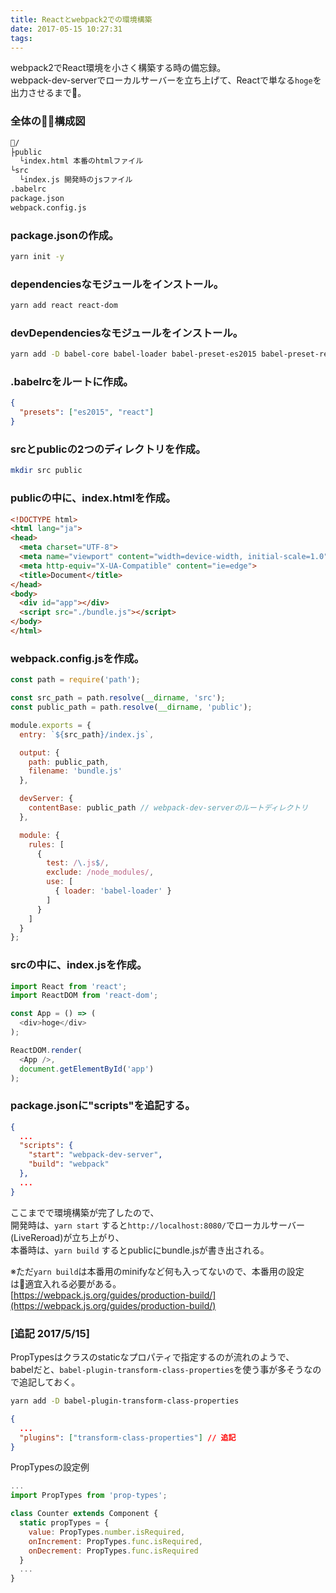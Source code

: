 ```yaml
---
title: Reactとwebpack2での環境構築
date: 2017-05-15 10:27:31
tags:
---
```


webpack2でReact環境を小さく構築する時の備忘録。  
webpack-dev-serverでローカルサーバーを立ち上げて、Reactで単なる`hoge`を出力させるまで。  

### 全体の構成図  
```bash
/
├public
  └index.html 本番のhtmlファイル
└src
  └index.js 開発時のjsファイル
.babelrc
package.json
webpack.config.js
```

### package.jsonの作成。
```bash
yarn init -y
```

### dependenciesなモジュールをインストール。
```bash
yarn add react react-dom
```

### devDependenciesなモジュールをインストール。
```bash
yarn add -D babel-core babel-loader babel-preset-es2015 babel-preset-react webpack webpack-dev-server
```

### .babelrcをルートに作成。  
```json .babelrc
{
  "presets": ["es2015", "react"]
}
```

### srcとpublicの2つのディレクトリを作成。
```bash
mkdir src public
```

### publicの中に、index.htmlを作成。
```html index.html
<!DOCTYPE html>
<html lang="ja">
<head>
  <meta charset="UTF-8">
  <meta name="viewport" content="width=device-width, initial-scale=1.0">
  <meta http-equiv="X-UA-Compatible" content="ie=edge">
  <title>Document</title>
</head>
<body>
  <div id="app"></div>
  <script src="./bundle.js"></script>
</body>
</html>
```

### webpack.config.jsを作成。
```js webpack.config.js
const path = require('path');

const src_path = path.resolve(__dirname, 'src');
const public_path = path.resolve(__dirname, 'public');

module.exports = {
  entry: `${src_path}/index.js`,

  output: {
    path: public_path,
    filename: 'bundle.js'
  },

  devServer: {
    contentBase: public_path // webpack-dev-serverのルートディレクトリ
  },

  module: {
    rules: [
      {
        test: /\.js$/,
        exclude: /node_modules/,
        use: [
          { loader: 'babel-loader' }
        ]
      }
    ]
  }
};
```

### srcの中に、index.jsを作成。
```js index.js
import React from 'react';
import ReactDOM from 'react-dom';

const App = () => (
  <div>hoge</div>
);

ReactDOM.render(
  <App />,
  document.getElementById('app')
);
```

### package.jsonに"scripts"を追記する。
```json package.json
{
  ...
  "scripts": {
    "start": "webpack-dev-server",
    "build": "webpack"
  },
  ...
}
```

ここまでで環境構築が完了したので、  
開発時は、`yarn start` すると`http://localhost:8080/`でローカルサーバー(LiveReroad)が立ち上がり、  
本番時は、`yarn build` するとpublicにbundle.jsが書き出される。  

※ただ`yarn build`は本番用のminifyなど何も入ってないので、本番用の設定は適宜入れる必要がある。  
[https://webpack.js.org/guides/production-build/](https://webpack.js.org/guides/production-build/)

### [追記 2017/5/15]  
PropTypesはクラスのstaticなプロパティで指定するのが流れのようで、  
babelだと、`babel-plugin-transform-class-properties`を使う事が多そうなので追記しておく。  

```bash
yarn add -D babel-plugin-transform-class-properties
```

```json .babelrc
{
  ...
  "plugins": ["transform-class-properties"] // 追記
}
```

PropTypesの設定例  
```js Counter.js
...
import PropTypes from 'prop-types';

class Counter extends Component {
  static propTypes = {
    value: PropTypes.number.isRequired,
    onIncrement: PropTypes.func.isRequired,
    onDecrement: PropTypes.func.isRequired
  }
  ...
}
```
